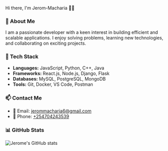 Hi there, I'm Jerom-Macharia 👋🏿

### 🚀 About Me
I am a passionate developer with a keen interest in building efficient and scalable applications. I enjoy solving problems, learning new technologies, and collaborating on exciting projects.

### 🔧 Tech Stack
- **Languages:** JavaScript, Python, C++, Java  
- **Frameworks:** React.js, Node.js, Django, Flask  
- **Databases:** MySQL, PostgreSQL, MongoDB  
- **Tools:** Git, Docker, VS Code, Postman  

### 📫 Contact Me
- 📧 Email: [jerommacharia6@gmail.com](mailto:jerommacharia6@gmail.com)  
- 📱 Phone: [+254704243539](tel:+254704243539)  
### 📊 GitHub Stats
![Jerome's GitHub stats](https://github-readme-stats.vercel.app/api?username=YourGitHubUsername&show_icons=true&theme=radical)
